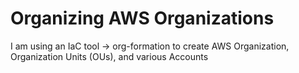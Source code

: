 # Organizing AWS Organizations

I am using an IaC tool -> org-formation to create AWS Organization, Organization Units (OUs), and various Accounts
